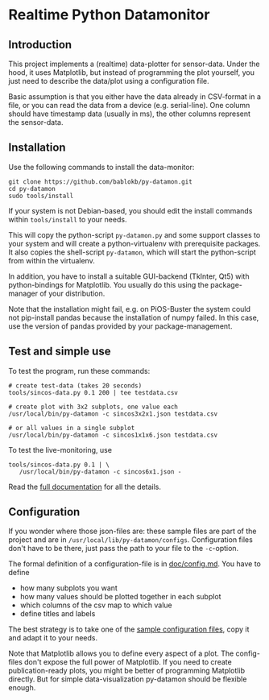 Realtime Python Datamonitor
===========================

Introduction
------------

This project implements a (realtime) data-plotter for sensor-data. Under the
hood, it uses Matplotlib, but instead of programming the plot yourself, you
just need to describe the data/plot using a configuration file.

Basic assumption is that you either have the data already in CSV-format
in a file, or you can read the data from a device (e.g. serial-line). One
column should have timestamp data (usually in ms), the other columns
represent the sensor-data.


Installation
------------

Use the following commands to install the data-monitor:

    git clone https://github.com/bablokb/py-datamon.git
    cd py-datamon
    sudo tools/install

If your system is not Debian-based, you should edit the install
commands within `tools/install` to your needs.

This will copy the python-script `py-datamon.py` and some support classes
to your system and will create a python-virtualenv with prerequisite
packages. It also copies the shell-script `py-datamon`, which will
start the python-script from within the virtualenv.

In addition, you have to install a suitable GUI-backend (TkInter, Qt5)
with python-bindings for Matplotlib. You usually do this using the
package-manager of your distribution.

Note that the installation might fail, e.g. on PiOS-Buster the system
could not pip-install pandas because the installation of numpy failed.
In this case, use the version of pandas provided by your package-management.


Test and simple use
-------------------

To test the program, run these commands:

    # create test-data (takes 20 seconds)
    tools/sincos-data.py 0.1 200 | tee testdata.csv

    # create plot with 3x2 subplots, one value each
    /usr/local/bin/py-datamon -c sincos3x2x1.json testdata.csv

    # or all values in a single subplot
    /usr/local/bin/py-datamon -c sincos1x1x6.json testdata.csv

To test the live-monitoring, use

    tools/sincos-data.py 0.1 | \
       /usr/local/bin/py-datamon -c sincos6x1.json -

Read the [full documentation](doc/usage.md) for all the details.


Configuration
-------------

If you wonder where those json-files are: these sample files are
part of the project and are in `/usr/local/lib/py-datamon/configs`.
Configuration files don't have to be there, just pass the path to
your file to the `-c`-option.

The formal definition of a configuration-file is in
[doc/config.md](doc/config.md). You have to define

  - how many subplots you want
  - how many values should be plotted together in each subplot
  - which columns of the csv map to which value
  - define titles and labels

The best strategy is to take one of the
[sample configuration files](files/usr/local/lib/py-datamon/configs/Readme.md),
copy it and adapt it to your needs.

Note that Matplotlib allows you to define every aspect of a plot. The
config-files don't expose the full power of Matplotlib. If you need
to create publication-ready plots, you might be better of programming
Matplotlib directly. But for simple data-visualization py-datamon
should be flexible enough.
